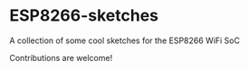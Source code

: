 # ESP8266-sketches
A collection of some cool sketches for the ESP8266 WiFi SoC

Contributions are welcome!
